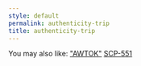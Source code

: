```yaml
---
style: default
permalink: authenticity-trip
title: authenticity-trip
---
```

You may also like:
["AWTOK"](http://scp-wiki.net/goc-tale-sequence-awtok)
[SCP-551](http://scp-wiki.net/scp-551)